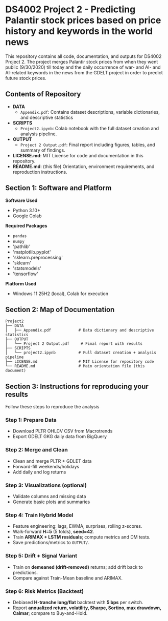 # DS4002 Project 2 - Predicting Palantir stock prices based on price history and keywords in the world news
This repository contains all code, documentation, and outputs for DS4002 Project 2. The project merges Palantir stock prices from when they went public (9/30/2020) till today and the daily occurrence of war- and AI- and AI-related keywords in the news from the GDELT project in order to predict future stock prices.  

## Contents of Repository 
- **DATA**
  - `Appendix.pdf`: Contains dataset descriptions, variable dictionaries, and descriptive statistics
- **SCRIPTS**
  - `Project2.ipynb`: Colab notebook with the full dataset creation and analysis pipeline.
- **OUTPUT**
  - `Project 2 Output.pdf`: Final report including figures, tables, and summary of findings.
- **LICENSE.md**: MIT License for code and documentation in this repository.
- **README.md**: (this file) Orientation, environment requirements, and reproduction instructions.

## Section 1: Software and Platform
**Software Used**
- Python 3.10+  
- Google Colab

**Required Packages**
- `pandas`  
- `numpy`
- 'pathlib'
- 'matplotlib.pyplot'
- 'sklearn.preprocessing'
- 'sklearn'
- 'statsmodels'
- 'tensorflow'
  
**Platform Used**
- Windows 11 25H2 (local), Colab for execution

## Section 2: Map of Documentation
```
Project2
├── DATA
│   ├── Appendix.pdf            # Data dictionary and descriptive statistics
├── OUTPUT
│   └── Project 2 Output.pdf     # Final report with results
├── SCRIPTS
│   └── project2.ipynb          # Full dataset creation + analysis pipeline
├── LICENSE.md                  # MIT License for repository code
└── README.md                   # Main orientation file (this document)
```

## Section 3: Instructions for reproducing your results
Follow these steps to reproduce the analysis 

### Step 1: Prepare Data
- Download PLTR OHLCV CSV from Macrotrends
- Export GDELT GKG daily data from BigQuery

### Step 2: Merge and Clean
- Clean and merge PLTR + GDLET data
- Forward-fill weekends/holidays
- Add daily and log returns 

### Step 3: Visualizations (optional)
- Validate columns and missing data
- Generate basic plots and summaries

### Step 4: Train Hybrid Model
- Feature engineering: lags, EWMA, surprises, rolling z-scores.
- Walk-forward **H=5** (5 folds), **seed=42**.
- Train **ARIMAX + LSTM residuals**; compute metrics and DM tests.
- Save predictions/metrics to `OUTPUT/`.

### Step 5: Drift + Signal Variant
- Train on **demeaned (drift-removed)** returns; add drift back to predictions.
- Compare against Train-Mean baseline and ARIMAX.

### Step 6: Risk Metrics (Backtest) 
- Debiased **H-tranche long/flat** backtest with **5 bps** per switch.
- Report **annualized return, volatility, Sharpe, Sortino, max drawdown, Calmar**; compare to Buy-and-Hold.
